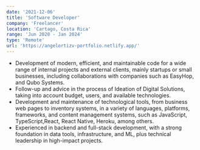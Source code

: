 ```yaml
---
date: '2021-12-06'
title: 'Software Developer'
company: 'Freelancer'
location: 'Cartago, Costa Rica'
range: 'Jun 2020 - Jan 2024'
type: 'Remote'
url: 'https://angelortizv-portfolio.netlify.app/'
---
```


- Development of modern, efficient, and maintainable code for a wide range of internal projects and external clients, mainly startups or small businesses, including collaborations with companies such as EasyHop, and Qubo Systems.
- Follow-up and advice in the process of Ideation of Digital Solutions, taking into account budget, users, and available technologies.
- Development and maintenance of technological tools, from business web pages to inventory systems, in a variety of languages, platforms, frameworks, and content management systems, such as JavaScript, TypeScript,React, React Native, Heroku, among others.
- Experienced in backend and full-stack development, with a strong foundation in data tools, infrastructure, and ML, plus technical leadership in high-impact projects.

